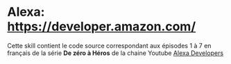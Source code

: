 # Alexa: https://developer.amazon.com/

Cette skill contient le code source correspondant aux épisodes 1 à 7 en français de la série **De zéro à Héros** de la chaine Youtube [Alexa Developers](https://www.youtube.com/watch?v=UGd2kUs-H2k&ab_channel=AlexaDevelopers)
